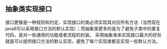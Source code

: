 

## 抽象类实现接口
接口更像是一种规则和约定，实现接口的类必须实现其对应所有方法（当然现在java8可以采用接口方法的默认实现）；而抽象类更多的是为了避免子类中的重复代码，是对一些通用的功能或者流程的封装。
采用抽象类来实现接口最大的好处就是可以提供接口方法的默认实现，避免了每个实现类都去实现一些默认方法。